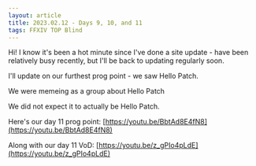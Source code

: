 ```yaml
---
layout: article
title: 2023.02.12 - Days 9, 10, and 11 
tags: FFXIV TOP Blind
---
```


Hi! I know it's been a hot minute since I've done a site update - have been relatively busy recently, but I'll be back to updating regularly soon. 

I'll update on our furthest prog point - we saw Hello Patch.

We were memeing as a group about Hello Patch

We did not expect it to actually be Hello Patch.

Here's our day 11 prog point: [https://youtu.be/BbtAd8E4fN8](https://youtu.be/BbtAd8E4fN8)

Along with our day 11 VoD: [https://youtu.be/z_gPIo4pLdE](https://youtu.be/z_gPIo4pLdE)
